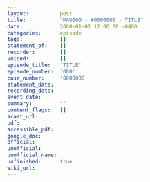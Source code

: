 ```yaml
---
layout:          post
title:           "MAG000 - #0000000 - TITLE"
date:            2000-01-01 12:00:00 -0400
categories:      episode
tags:            []
statement_of:    []
recorder:        []
voiced:          []
episode_title:   'TITLE'
episode_number:  '000'
case_number:     '0000000'
statement_date:  
recording_date:  
event_date:      
summary:         ""
content_flags:   []
acast_url:       
pdf:             
accessible_pdf:  
google_doc:      
official:        
unofficial:      
unofficial_name: 
unfinished:      true
wiki_url:        
---
```



